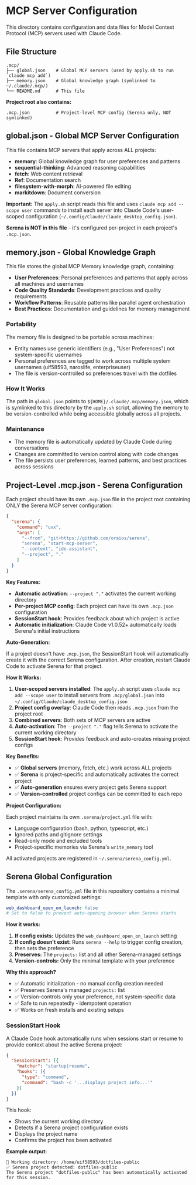 # MCP Server Configuration

This directory contains configuration and data files for Model Context Protocol (MCP) servers used with Claude Code.

## File Structure

```text
.mcp/
├── global.json    # Global MCP servers (used by apply.sh to run `claude mcp add`)
├── memory.json    # Global knowledge graph (symlinked to ~/.claude/.mcp/)
└── README.md      # This file
```

**Project root also contains:**

```text
.mcp.json          # Project-level MCP config (Serena only, NOT symlinked)
```

## global.json - Global MCP Server Configuration

This file contains MCP servers that apply across ALL projects:

- **memory**: Global knowledge graph for user preferences and patterns
- **sequential-thinking**: Advanced reasoning capabilities
- **fetch**: Web content retrieval
- **Ref**: Documentation search
- **filesystem-with-morph**: AI-powered file editing
- **markitdown**: Document conversion

**Important:** The `apply.sh` script reads this file and uses `claude mcp add --scope user` commands to install each server into Claude Code's user-scoped configuration (`~/.config/Claude/claude_desktop_config.json`).

**Serena is NOT in this file** - it's configured per-project in each project's `.mcp.json`.

## memory.json - Global Knowledge Graph

This file stores the global MCP Memory knowledge graph, containing:

- **User Preferences**: Personal preferences and patterns that apply across all machines and usernames
- **Code Quality Standards**: Development practices and quality requirements
- **Workflow Patterns**: Reusable patterns like parallel agent orchestration
- **Best Practices**: Documentation and guidelines for memory management

### Portability

The memory file is designed to be portable across machines:

- Entity names use generic identifiers (e.g., "User Preferences") not system-specific usernames
- Personal preferences are tagged to work across multiple system usernames (uif58593, naroslife, enterpriseuser)
- The file is version-controlled so preferences travel with the dotfiles

### How It Works

The path in `global.json` points to `${HOME}/.claude/.mcp/memory.json`, which is symlinked to this directory by the `apply.sh` script, allowing the memory to be version-controlled while being accessible globally across all projects.

### Maintenance

- The memory file is automatically updated by Claude Code during conversations
- Changes are committed to version control along with code changes
- The file persists user preferences, learned patterns, and best practices across sessions

## Project-Level .mcp.json - Serena Configuration

Each project should have its own `.mcp.json` file in the project root containing ONLY the Serena MCP server configuration:

```json
{
  "serena": {
    "command": "uvx",
    "args": [
      "--from", "git+https://github.com/oraios/serena",
      "serena", "start-mcp-server",
      "--context", "ide-assistant",
      "--project", "."
    ]
  }
}
```

**Key Features:**

- **Automatic activation**: `--project "."` activates the current working directory
- **Per-project MCP config**: Each project can have its own `.mcp.json` configuration
- **SessionStart hook**: Provides feedback about which project is active
- **Automatic initialization**: Claude Code v1.0.52+ automatically loads Serena's initial instructions

**Auto-Generation:**

If a project doesn't have `.mcp.json`, the SessionStart hook will automatically create it with the correct Serena configuration. After creation, restart Claude Code to activate Serena for that project.

**How It Works:**

1. **User-scoped servers installed**: The `apply.sh` script uses `claude mcp add --scope user` to install servers from `.mcp/global.json` into `~/.config/Claude/claude_desktop_config.json`
2. **Project config overlay**: Claude Code then reads `.mcp.json` from the project root
3. **Combined servers**: Both sets of MCP servers are active
4. **Auto-activation**: The `--project "."` flag tells Serena to activate the current working directory
5. **SessionStart hook**: Provides feedback and auto-creates missing project configs

**Key Benefits:**

- ✅ **Global servers** (memory, fetch, etc.) work across ALL projects
- ✅ **Serena** is project-specific and automatically activates the correct project
- ✅ **Auto-generation** ensures every project gets Serena support
- ✅ **Version-controlled** project configs can be committed to each repo

**Project Configuration:**

Each project maintains its own `.serena/project.yml` file with:

- Language configuration (bash, python, typescript, etc.)
- Ignored paths and gitignore settings
- Read-only mode and excluded tools
- Project-specific memories via Serena's `write_memory` tool

All activated projects are registered in `~/.serena/serena_config.yml`.

## Serena Global Configuration

The `.serena/serena_config.yml` file in this repository contains a minimal template with only customized settings:

```yaml
web_dashboard_open_on_launch: false
# Set to false to prevent auto-opening browser when Serena starts
```

**How it works:**

1. **If config exists:** Updates the `web_dashboard_open_on_launch` setting
2. **If config doesn't exist:** Runs `serena --help` to trigger config creation, then sets the preference
3. **Preserves:** The `projects:` list and all other Serena-managed settings
4. **Version-controls:** Only the minimal template with your preference

**Why this approach?**

- ✅ Automatic initialization - no manual config creation needed
- ✅ Preserves Serena's managed `projects:` list
- ✅ Version-controls only your preference, not system-specific data
- ✅ Safe to run repeatedly - idempotent operation
- ✅ Works on fresh installs and existing setups

### SessionStart Hook

A Claude Code hook automatically runs when sessions start or resume to provide context about the active Serena project:

```json
{
  "SessionStart": [{
    "matcher": "startup|resume",
    "hooks": [{
      "type": "command",
      "command": "bash -c '...displays project info...'"
    }]
  }]
}
```

This hook:

- Shows the current working directory
- Detects if a Serena project configuration exists
- Displays the project name
- Confirms the project has been activated

**Example output:**

```text
📂 Working directory: /home/uif58593/dotfiles-public
✅ Serena project detected: dotfiles-public
The Serena project "dotfiles-public" has been automatically activated for this session.
```
